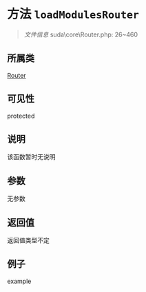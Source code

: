 # 方法 `loadModulesRouter`



> *文件信息* suda\core\Router.php: 26~460

## 所属类 

[Router](../Router.md)

## 可见性

 protected 

## 说明

该函数暂时无说明


## 参数


无参数


## 返回值

返回值类型不定


## 例子

example